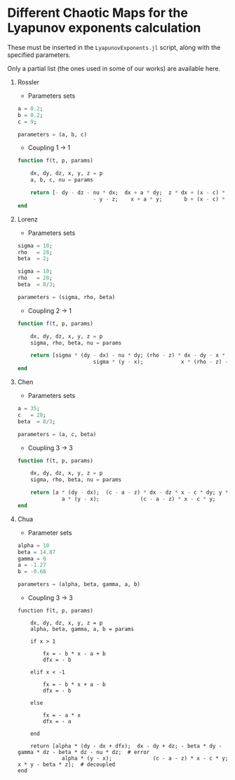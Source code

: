 # Different Chaotic Maps for the Lyapunov exponents calculation 

These must be inserted in the `LyapunovExponents.jl` script, along with the specified parameters.

Only a partial list (the ones used in some of our works) are available here.

1. Rossler

    - Parameters sets
    ```julia
    a = 0.2;
    b = 0.2;
    c = 9;
    
    parameters = (a, b, c)
    ```
    
    - Coupling 1 -> 1
    ```julia
    function f(t, p, params)

        dx, dy, dz, x, y, z = p
        a, b, c, nu = params

        return [- dy - dz - nu * dx;  dx + a * dy;  z * dx + (x - c) * dz;  # error
                            - y - z;    x + a * y;       b + (x - c) * z];  # decoupled
    end
    ```


2. Lorenz

    - Parameters sets
    ```julia
    sigma = 10;
    rho   = 28;
    beta  = 2;
    
    sigma = 10;
    rho   = 28;
    beta  = 8/3;
    
    parameters = (sigma, rho, beta)
    ```

    - Coupling 2 -> 1
    ```julia
    function f(t, p, params)

        dx, dy, dz, x, y, z = p
        sigma, rho, beta, nu = params

        return [sigma * (dy - dx) - nu * dy; (rho - z) * dx - dy - x * dz; y * dx + x * dy - beta * dz;  # error
                            sigma * (y - x);            x * (rho - z) - y;           x * y - beta * z];  # decoupled 
    end
    ```

3. Chen

    - Parameters sets
    ```julia
    a = 35;
    c   = 28;
    beta  = 8/3;
    
    parameters = (a, c, beta)
    ```

    - Coupling 3 -> 3
    ```julia
    function f(t, p, params)

        dx, dy, dz, x, y, z = p
        sigma, rho, beta, nu = params

        return [a * (dy - dx);  (c - a - z) * dx - dz * x - c * dy; y * dx + x * dy - beta * dz - nu * dz;  # error
                  a * (y - x);             (c - a - z) * x - c * y;                     x * y - beta * z];  # decoupled 
    end
    ```

4. Chua

    - Parameter sets
    ```julia
    alpha = 10
    beta = 14.87
    gamma = 0
    a = -1.27
    b = -0.68
    
    parameters = (alpha, beta, gamma, a, b)
    ```

    - Coupling 3 -> 3

    ```
    function f(t, p, params)
        
        dx, dy, dz, x, y, z = p
        alpha, beta, gamma, a, b = params
        
        if x > 1
            
            fx = - b * x - a + b
            dfx = - b

        elif x < -1
            
            fx = - b * x + a - b
            dfx = - b

        else
            
            fx = - a * x
            dfx = - a

        end

        return [alpha * (dy - dx + dfx);  dx - dy + dz; - beta * dy - gamma * dz - beta * dz - nu * dz;  # error
                  alpha * (y - x);             (c - a - z) * x - c * y;                     x * y - beta * z];  # decoupled 
    end
    ```
